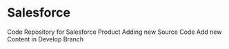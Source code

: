 # Salesforce
Code Repository for Salesforce Product
Adding new Source Code
Add new Content in Develop Branch